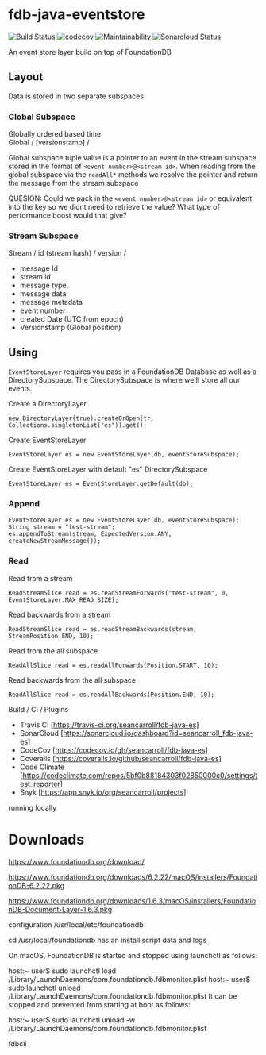 # fdb-java-eventstore

[![Build Status](https://travis-ci.org/eventfully-engineered/fdb-java-es.svg?branch=master)](https://travis-ci.org/eventfully-engineered/fdb-java-es.svg?branch=master)
[![codecov](https://codecov.io/gh/seancarroll/fdb-java-es/branch/master/graph/badge.svg)](https://codecov.io/gh/seancarroll/fdb-java-es)
[![Maintainability](https://api.codeclimate.com/v1/badges/a752f86172d4399bb46b/maintainability)](https://codeclimate.com/github/seancarroll/fdb-java-es/maintainability)
[![Sonarcloud Status](https://sonarcloud.io/api/project_badges/measure?project=seancarroll_fdb-java-es&metric=alert_status)](https://sonarcloud.io/dashboard?id=seancarroll_fdb-java-es)

An event store layer build on top of FoundationDB

## Layout

Data is stored in two separate subspaces

### Global Subspace

Globally ordered based time  
Global / [versionstamp] /

Global subspace tuple value is a pointer to an event in the stream subspace stored in the format of `<event number>@<stream id>`. 
When reading from the global subspace via the `readAll*` methods we resolve the pointer and return the message from the 
stream subspace

QUESION: Could we pack in the `<event number>@<stream id>` or equivalent into the key so we didnt need to retrieve the value?
What type of performance boost would that give?

### Stream Subspace

Stream / id (stream hash) / version /  

* message Id
* stream id 
* message type, 
* message data 
* message metadata 
* event number
* created Date (UTC from epoch)
* Versionstamp (Global position)

## Using

`EventStoreLayer` requires you pass in a FoundationDB Database as well as a DirectorySubspace. 
The DirectorySubspace is where we'll store all our events. 

Create a DirectoryLayer

``` 
new DirectoryLayer(true).createOrOpen(tr, Collections.singletonList("es")).get();
```

Create EventStoreLayer
```
EventStoreLayer es = new EventStoreLayer(db, eventStoreSubspace);
```

Create EventStoreLayer with default "es" DirectorySubspace 
```
EventStoreLayer es = EventStoreLayer.getDefault(db);
```

### Append

```
EventStoreLayer es = new EventStoreLayer(db, eventStoreSubspace);
String stream = "test-stream";
es.appendToStream(stream, ExpectedVersion.ANY, createNewStreamMessage());
```


### Read

Read from a stream

```
ReadStreamSlice read = es.readStreamForwards("test-stream", 0, EventStoreLayer.MAX_READ_SIZE);
```

Read backwards from a stream
```
ReadStreamSlice read = es.readStreamBackwards(stream, StreamPosition.END, 10);
```

Read from the all subspace
```
ReadAllSlice read = es.readAllForwards(Position.START, 10);
```

Read backwards from the all subspace
```
ReadAllSlice read = es.readAllBackwards(Position.END, 10);
```

Build / CI / Plugins 
- Travis CI [https://travis-ci.org/seancarroll/fdb-java-es]
- SonarCloud [https://sonarcloud.io/dashboard?id=seancarroll_fdb-java-es]
- CodeCov [https://codecov.io/gh/seancarroll/fdb-java-es]
- Coveralls [https://coveralls.io/github/seancarroll/fdb-java-es]
- Code Climate [https://codeclimate.com/repos/5bf0b88184303f02850000c0/settings/test_reporter]
- Snyk [https://app.snyk.io/org/seancarroll/projects]




running locally

# Downloads
https://www.foundationdb.org/download/

https://www.foundationdb.org/downloads/6.2.22/macOS/installers/FoundationDB-6.2.22.pkg

https://www.foundationdb.org/downloads/1.6.3/macOS/installers/FoundationDB-Document-Layer-1.6.3.pkg

configuration 
/usr/local/etc/foundationdb

cd /usr/local/foundationdb
has an install script
data and logs 


On macOS, FoundationDB is started and stopped using launchctl as follows:

host:~ user$ sudo launchctl load /Library/LaunchDaemons/com.foundationdb.fdbmonitor.plist
host:~ user$ sudo launchctl unload /Library/LaunchDaemons/com.foundationdb.fdbmonitor.plist
It can be stopped and prevented from starting at boot as follows:

host:~ user$ sudo launchctl unload -w /Library/LaunchDaemons/com.foundationdb.fdbmonitor.plist


fdbcli

